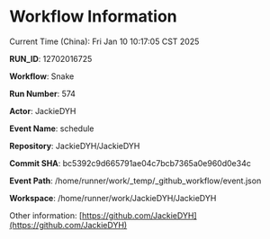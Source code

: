 # Workflow Information

Current Time (China): Fri Jan 10 10:17:05 CST 2025  

**RUN_ID**: 12702016725  

**Workflow**: Snake  

**Run Number**: 574  

**Actor**: JackieDYH  

**Event Name**: schedule  

**Repository**: JackieDYH/JackieDYH  

**Commit SHA**: bc5392c9d665791ae04c7bcb7365a0e960d0e34c  

**Event Path**: /home/runner/work/_temp/_github_workflow/event.json  

**Workspace**: /home/runner/work/JackieDYH/JackieDYH  

Other information: [https://github.com/JackieDYH](https://github.com/JackieDYH)
